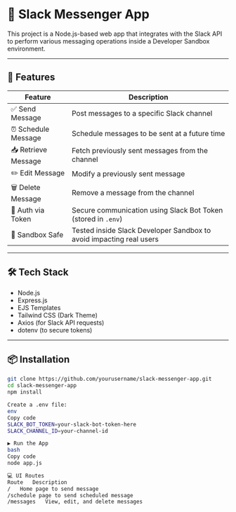 # 🚀 Slack Messenger App

This project is a Node.js-based web app that integrates with the Slack API to perform various messaging operations inside a Developer Sandbox environment.

---

## 🌟 Features

| Feature           | Description                                                                 |
|-------------------|-----------------------------------------------------------------------------|
| ✅ Send Message    | Post messages to a specific Slack channel                                  |
| ⏰ Schedule Message| Schedule messages to be sent at a future time                              |
| 📥 Retrieve Message| Fetch previously sent messages from the channel                           |
| ✏️ Edit Message     | Modify a previously sent message                                           |
| 🗑️ Delete Message   | Remove a message from the channel                                          |
| 🔐 Auth via Token   | Secure communication using Slack Bot Token (stored in `.env`)             |
| 🧪 Sandbox Safe     | Tested inside Slack Developer Sandbox to avoid impacting real users       |

---

## 🛠 Tech Stack

- Node.js
- Express.js
- EJS Templates
- Tailwind CSS (Dark Theme)
- Axios (for Slack API requests)
- dotenv (to secure tokens)

---

## 📦 Installation

```bash
git clone https://github.com/yourusername/slack-messenger-app.git
cd slack-messenger-app
npm install

Create a .env file:
env
Copy code
SLACK_BOT_TOKEN=your-slack-bot-token-here
SLACK_CHANNEL_ID=your-channel-id

▶️ Run the App
bash
Copy code
node app.js

💻 UI Routes
Route	Description
/	Home page to send message
/schedule page to send scheduled message
/messages	View, edit, and delete messages

